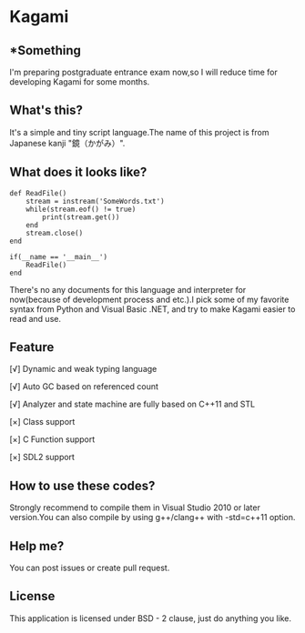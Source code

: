 # Kagami

## *Something
I'm preparing postgraduate entrance exam now,so I will reduce time for developing Kagami for some months.

## What's this?
It's a simple and tiny script language.The name of this project is from Japanese kanji "鏡（かがみ）".

## What does it looks like?

```
def ReadFile()
	stream = instream('SomeWords.txt')
	while(stream.eof() != true)
		print(stream.get())
	end
	stream.close()
end

if(__name == '__main__')
	ReadFile()
end
```

There's no any documents for this language and interpreter for now(because of development process and etc.).I pick some of my favorite syntax from Python and Visual Basic .NET, and try to make Kagami easier to read and use. 

## Feature
[√] Dynamic and weak typing language

[√] Auto GC based on referenced count

[√] Analyzer and state machine are fully based on C++11 and STL

[×] Class support

[×] C Function support

[×] SDL2 support

## How to use these codes?
Strongly recommend to compile them in Visual Studio 2010 or later version.You can also compile by using g++/clang++ with -std=c++11 option.

## Help me?
You can post issues or create pull request.

## License
This application is licensed under BSD - 2 clause, just do anything you like.
